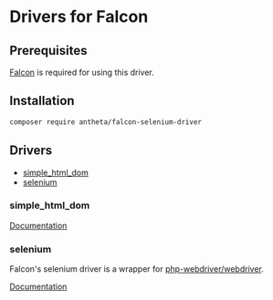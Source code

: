 # Drivers for Falcon

## Prerequisites

[Falcon](https://github.com/Antheta/falcon-php) is required for using this driver.


## Installation
```bash
composer require antheta/falcon-selenium-driver
```

## Drivers

- [simple_html_dom](https://github.com/voku/simple_html_dom)
- [selenium](https://github.com/php-webdriver/php-webdriver)

### simple_html_dom

[Documentation](https://falcon-scraper.readme.io/reference/simple-html-dom)


### selenium

Falcon's selenium driver is a wrapper for [php-webdriver/webdriver](https://github.com/php-webdriver/php-webdriver).

[Documentation](https://falcon-scraper.readme.io/reference/selenium)